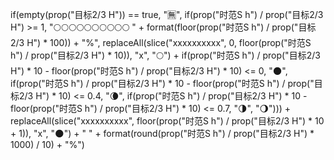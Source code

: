 if(empty(prop("目标2/3 H")) == true, "🈚️", if(prop("时范S h") / prop("目标2/3 H") >= 1, "🌕🌕🌕🌕🌕🌕🌕🌕🌕🌕 " + format(floor(prop("时范S h") / prop("目标2/3 H") * 100)) + "%", replaceAll(slice("xxxxxxxxxx", 0, floor(prop("时范S h") / prop("目标2/3 H") * 10)), "x", "🌕") + if(prop("时范S h") / prop("目标2/3 H") * 10 - floor(prop("时范S h") / prop("目标2/3 H") * 10) <= 0, "🌑", if(prop("时范S h") / prop("目标2/3 H") * 10 - floor(prop("时范S h") / prop("目标2/3 H") * 10) <= 0.4, "🌘", if(prop("时范S h") / prop("目标2/3 H") * 10 - floor(prop("时范S h") / prop("目标2/3 H") * 10) <= 0.7, "🌗", "🌖"))) + replaceAll(slice("xxxxxxxxxx", floor(prop("时范S h") / prop("目标2/3 H") * 10 + 1)), "x", "🌑") + " " + format(round(prop("时范S h") / prop("目标2/3 H") * 1000) / 10) + "%")